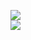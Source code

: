 [![](https://img.shields.io/badge/Made%20With-Github%20Spray-lightgrey.svg?style=for-the-badge&logo=github)](https://github.com/Annihil/github-spray#17665)  
[![](https://i.imgur.com/2DrTn0Z.gif)](https://github.com/Annihil/github-spray)